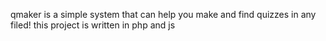 qmaker is a simple system that can help you make and find quizzes in any filed! this project is written in php and js

